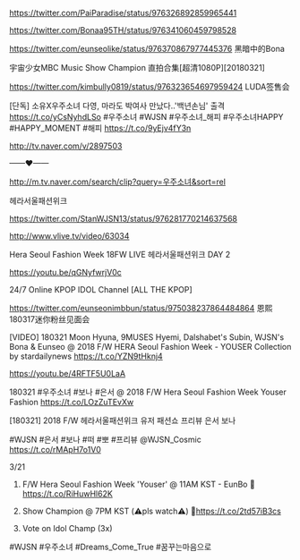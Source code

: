 








https://twitter.com/PaiParadise/status/976326892859965441

https://twitter.com/Bonaa95TH/status/976341060459798528

https://twitter.com/eunseolike/status/976370867977445376  黑暗中的Bona

宇宙少女MBC Music Show Champion 直拍合集[超清1080P][20180321]

https://twitter.com/kimbully0819/status/976323654697959424  LUDA签售会

[단독] 소유X우주소녀 다영, 마라도 박여사 만났다..'백년손님' 출격 https://t.co/yCsNyhdLSo #우주소녀 #WJSN  #우주소녀_해피 #우주소녀HAPPY #HAPPY_MOMENT #해피 https://t.co/9yEjv4fY3n

http://tv.naver.com/v/2897503


——♥——

http://m.tv.naver.com/search/clip?query=우주소녀&sort=rel

헤라서울패션위크

https://twitter.com/StanWJSN13/status/976281770214637568

http://www.vlive.tv/video/63034

Hera Seoul Fashion Week 18FW LIVE 헤라서울패션위크 DAY 2

https://youtu.be/qGNyfwrjV0c

24/7 Online KPOP IDOL Channel [ALL THE KPOP]

https://twitter.com/eunseonimbbun/status/975038237864484864  恩熙180317迷你粉丝见面会

[VIDEO] 180321 Moon Hyuna, 9MUSES Hyemi, Dalshabet's Subin, WJSN's Bona & Eunseo @ 2018 F/W HERA Seoul Fashion Week - YOUSER Collection by stardailynews https://t.co/YZN9tHknj4

https://youtu.be/4RFTF5U0LaA

180321 #우주소녀 #보나 #은서 @ 2018 F/W Hera Seoul Fashion Week Youser Fashion https://t.co/LOzZuTEvXw

[180321] 2018 F/W 헤라서울패션위크 유저 패션쇼 프리뷰 은서 보나


#WJSN #은서 #보나 #떠 #뽀 #프리뷰
@WJSN_Cosmic https://t.co/rMApH7o1V0

3/21

1) F/W Hera Seoul Fashion Week 'Youser' @ 11AM KST - EunBo
📎https://t.co/RiHuwHl62K

2) Show Champion @ 7PM KST (⚠️pls watch⚠️) 
📎https://t.co/2td57iB3cs

3. Vote on Idol Champ (3x)

#WJSN #우주소녀 #Dreams_Come_True #꿈꾸는마음으로



